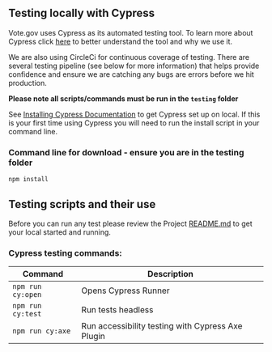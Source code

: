 ## Testing locally with Cypress

Vote.gov uses Cypress as its automated testing tool. To learn more about Cypress
click [here](https://docs.cypress.io/guides/overview/why-cypress#What-you-ll-learn)
to better understand the tool and why we use it.

We are also using CircleCi for continuous coverage of testing. There are several
testing pipeline (see below for more information) that helps provide confidence
and ensure we are catching any bugs are errors before we hit production.

**Please note all scripts/commands must be run in the `testing` folder**

See [Installing Cypress Documentation](https://docs.cypress.io/guides/getting-started/installing-cypress#System-requirements)
to get Cypress set up on local. If this is your first time using Cypress you
will need to run the install script in your command line.

### Command line for download - ensure you are in the testing folder

```
npm install
```

## Testing scripts and their use

Before you can run any test please review the Project [README.md](../README.md)
to get your local started and running.

### Cypress testing commands:

| Command           | Description                                       |
| ----------------- | ------------------------------------------------- |
| `npm run cy:open` | Opens Cypress Runner                              |
| `npm run cy:test` | Run tests headless                                |
| `npm run cy:axe`  | Run accessibility testing with Cypress Axe Plugin |
